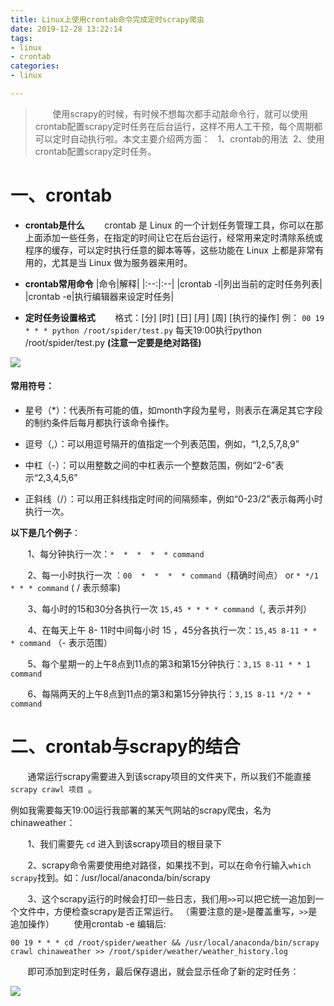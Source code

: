 ```yaml
---
title: Linux上使用crontab命令完成定时scrapy爬虫
date: 2019-12-28 13:22:14
tags:
- linux
- crontab
categories:
- linux

---
```

>&#160; &#160; &#160; &#160;使用scrapy的时候，有时候不想每次都手动敲命令行，就可以使用crontab配置scrapy定时任务在后台运行，这样不用人工干预，每个周期都可以定时自动执行啦。本文主要介绍两方面：
> &#160;&#160;1、crontab的用法 &#160;2、使用crontab配置scrapy定时任务。

<!-- more -->

# 一、crontab
* **crontab是什么**
&#160; &#160; &#160; &#160;crontab 是 Linux 的一个计划任务管理工具，你可以在那上面添加一些任务，在指定的时间让它在后台运行，经常用来定时清除系统或程序的缓存，可以定时执行任意的脚本等等，这些功能在 Linux 上都是非常有用的，尤其是当 Linux 做为服务器来用时。
* **crontab常用命令**
|命令|解释|
|:--:|:--|
|crontab -l|列出当前的定时任务列表|
|crontab -e|执行编辑器来设定时任务|

* **定时任务设置格式**
&#160; &#160; &#160; &#160;格式：[分]  [时]  [日]  [月]  [周] [执行的操作]
例：
`00 19 * * * python /root/spider/test.py` 
每天19:00执行python /root/spider/test.py  **(注意一定要是绝对路径)**

![](/linux_crontab/1.png)
#### 常用符号：
- 星号（*）：代表所有可能的值，如month字段为星号，则表示在满足其它字段的制约条件后每月都执行该命令操作。

- 逗号（,）：可以用逗号隔开的值指定一个列表范围，例如，“1,2,5,7,8,9”

- 中杠（-）：可以用整数之间的中杠表示一个整数范围，例如“2-6”表示“2,3,4,5,6”

- 正斜线（/）：可以用正斜线指定时间的间隔频率，例如“0-23/2”表示每两小时执行一次。

**以下是几个例子**：

&#160; &#160; &#160; &#160;1、每分钟执行一次：`*  *  *  *  * command`

&#160; &#160; &#160; &#160;2、每一小时执行一次 ：`00  *  *  *  * command`（精确时间点） or `* */1 * * * command` (  /   表示频率)

&#160; &#160; &#160; &#160;3、每小时的15和30分各执行一次 `15,45 * * * * command`（, 表示并列）

&#160; &#160; &#160; &#160;4、在每天上午 8- 11时中间每小时 15 ，45分各执行一次：`15,45 8-11 * * * command` （- 表示范围）

&#160; &#160; &#160; &#160;5、每个星期一的上午8点到11点的第3和第15分钟执行：`3,15 8-11 * * 1 command`

&#160; &#160; &#160; &#160;6、每隔两天的上午8点到11点的第3和第15分钟执行：`3,15 8-11 */2 * * command`
  
# 二、crontab与scrapy的结合

&#160; &#160; &#160; &#160;通常运行scrapy需要进入到该scrapy项目的文件夹下，所以我们不能直接`scrapy crawl 项目 `。

例如我需要每天19:00运行我部署的某天气网站的scrapy爬虫，名为chinaweather：


&#160; &#160; &#160; &#160;1、我们需要先 `cd` 进入到该scrapy项目的根目录下

&#160; &#160; &#160; &#160;2、scrapy命令需要使用绝对路径，如果找不到，可以在命令行输入`which scrapy`找到。如：/usr/local/anaconda/bin/scrapy

&#160; &#160; &#160; &#160;3、这个scrapy运行的时候会打印一些日志，我们用`>>`可以把它统一追加到一个文件中，方便检查scrapy是否正常运行。 （需要注意的是`>`是覆盖重写，`>>`是追加操作）
&#160; &#160; &#160; &#160;使用crontab -e 编辑后:
```
00 19 * * * cd /root/spider/weather && /usr/local/anaconda/bin/scrapy crawl chinaweather >> /root/spider/weather/weather_history.log
```

&#160; &#160; &#160; &#160;即可添加到定时任务，最后保存退出，就会显示任命了新的定时任务：

![](/linux_crontab/2.png)



